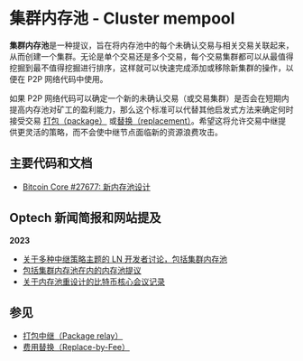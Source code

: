 # 集群内存池 - Cluster mempool

**集群内存池**是一种提议，旨在将内存池中的每个未确认交易与相关交易关联起来，从而创建一个集群。无论是单个交易还是多个交易，每个交易集群都可以从最值得挖掘到最不值得挖掘进行排序，这样就可以快速完成添加或移除新集群的操作，以便在 P2P 网络代码中使用。

如果 P2P 网络代码可以确定一个新的未确认交易（或交易集群）是否会在短期内提高内存池对矿工的盈利能力，那么这个标准可以代替其他启发式方法来确定何时接受交易 [打包（package）](https://bitcoinops.org/en/topics/package-relay/) 或[替换（replacement）](https://bitcoinops.org/en/topics/replace-by-fee/)。希望这将允许交易中继提供更灵活的策略，而不会使中继节点面临新的资源浪费攻击。

## 主要代码和文档

* [Bitcoin Core #27677: 新内存池设计](https://github.com/bitcoin/bitcoin/issues/27677)

## Optech 新闻简报和网站提及

**2023**

* [关于多种中继策略主题的 LN 开发者讨论，包括集群内存池](https://bitcoinops.org/en/newsletters/2023/07/26/#reliable-transaction-confirmation)
* [包括集群内存池在内的内存池提议](https://bitcoinops.org/en/blog/waiting-for-confirmation/#policy-proposals)
* [关于内存池重设计的比特币核心会议记录](https://bitcoinops.org/en/newsletters/2023/05/17/#mempool-clustering)

## 参见

* [打包中继（Package relay）](https://bitcoinops.org/en/topics/package-relay/)
* [费用替换（Replace-by-Fee）](https://bitcoinops.org/en/topics/replace-by-fee/)

